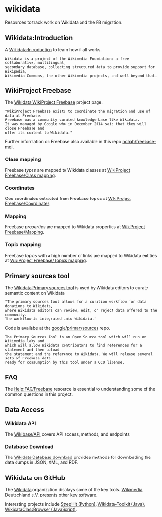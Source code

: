# wikidata
Resources to track work on Wikidata and the FB migration.

## Wikidata:Introduction

A [Wikidata:Introduction](https://www.wikidata.org/wiki/Wikidata:Introduction) to learn how it all works.

```
Wikidata is a project of the Wikimedia Foundation: a free, collaborative, multilingual, 
secondary database, collecting structured data to provide support for Wikipedia, 
Wikimedia Commons, the other Wikimedia projects, and well beyond that.
```

## WikiProject Freebase

The [Wikidata:WikiProject Freebase](https://www.wikidata.org/wiki/Wikidata:WikiProject_Freebase) project page.

```
"WikiProject Freebase exists to coordinate the migration and use of data at Freebase. 
Freebase was a community curated knowledge base like Wikidata. 
It was managed by Google who in December 2014 said that they will close Freebase and 
offer its content to Wikidata."
```

Further information on Freebase also available in this repo [nchah/freebase-mql](https://github.com/nchah/freebase-mql).

### Class mapping

Freebase *types* are mapped to Wikidata classes at [WikiProject Freebase/Class mapping](https://www.wikidata.org/wiki/Wikidata:WikiProject_Freebase/Class_mapping).

### Coordinates

Geo coordinates extracted from Freebase topics at [WikiProject Freebase/Coordinates](https://www.wikidata.org/wiki/Wikidata:WikiProject_Freebase/Coordinates).

### Mapping

Freebase *properties* are mapped to Wikidata properties at [WikiProject Freebase/Mapping](https://www.wikidata.org/wiki/Wikidata:WikiProject_Freebase/Mapping).

### Topic mapping

Freebase *topics* with a high number of links are mapped to Wikidata entities at [WikiProject Freebase/Topics mapping](https://www.wikidata.org/wiki/Wikidata:WikiProject_Freebase/Topics_mapping).


## Primary sources tool

The [Wikidata:Primary sources tool](https://www.wikidata.org/wiki/Wikidata:Primary_sources_tool) is used by Wikidata editors to curate semantic content on Wikidata.

```
"The primary sources tool allows for a curation workflow for data donations to Wikidata, 
where Wikidata editors can review, edit, or reject data offered to the community. 
The workflow is integrated into Wikidata."
```

Code is availabe at the [google/primarysources](https://github.com/google/primarysources) repo.

```
The Primary Sources Tool is an Open Source tool which will run on Wikimedia labs and 
which will allow Wikidata contributors to find references for a statement and then upload 
the statement and the reference to Wikidata. We will release several sets of Freebase data 
ready for consumption by this tool under a CC0 license.
```


## FAQ

The [Help:FAQ/Freebase](https://www.wikidata.org/wiki/Help:FAQ/Freebase) resource is essential to understanding some of the common questions in this project.


## Data Access

### Wikidata API

The [Wikibase/API](https://www.mediawiki.org/wiki/Wikibase/API) covers API access, methods, and endpoints.

### Database Download

The [Wikidata:Database download](https://www.wikidata.org/wiki/Wikidata:Database_download) provides methods for downloading the data dumps in JSON, XML, and RDF.


## Wikidata on GitHub

The [Wikidata](https://github.com/Wikidata) organization displays some of the key tools. [Wikimedia Deutschland e.V.](https://github.com/wmde/) presents other key software. 

Interesting projects include [StrepHit (Python)](https://github.com/Wikidata/StrepHit), [Wikidata-Toolkit (Java)](https://github.com/Wikidata/Wikidata-Toolkit), [WikidataClassBrowser (JavaScript)](https://github.com/Wikidata/WikidataClassBrowser). 



